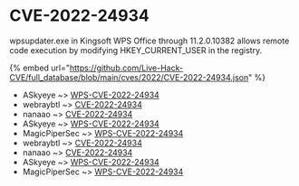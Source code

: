 # CVE-2022-24934

wpsupdater.exe in Kingsoft WPS Office through 11.2.0.10382 allows remote code execution by modifying HKEY_CURRENT_USER in the registry.

{% embed url="https://github.com/Live-Hack-CVE/full_database/blob/main/cves/2022/CVE-2022-24934.json" %}


* ASkyeye ~> [WPS-CVE-2022-24934](https://www.alice-snow.ru/2022/database/cve-2022-24934/wps-cve-2022-24934-askyeye)
* webraybtl ~> [CVE-2022-24934](https://www.alice-snow.ru/2022/database/cve-2022-24934/cve-2022-24934-webraybtl)
* nanaao ~> [CVE-2022-24934](https://www.alice-snow.ru/2022/database/cve-2022-24934/cve-2022-24934-nanaao)
* ASkyeye ~> [WPS-CVE-2022-24934](https://www.alice-snow.ru/2022/database/cve-2022-24934/wps-cve-2022-24934-askyeye)
* MagicPiperSec ~> [WPS-CVE-2022-24934](https://www.alice-snow.ru/2022/database/cve-2022-24934/wps-cve-2022-24934-magicpipersec)
* webraybtl ~> [CVE-2022-24934](https://www.alice-snow.ru/2022/database/cve-2022-24934/cve-2022-24934-webraybtl)
* nanaao ~> [CVE-2022-24934](https://www.alice-snow.ru/2022/database/cve-2022-24934/cve-2022-24934-nanaao)
* ASkyeye ~> [WPS-CVE-2022-24934](https://www.alice-snow.ru/2022/database/cve-2022-24934/wps-cve-2022-24934-askyeye)
* MagicPiperSec ~> [WPS-CVE-2022-24934](https://www.alice-snow.ru/2022/database/cve-2022-24934/wps-cve-2022-24934-magicpipersec)